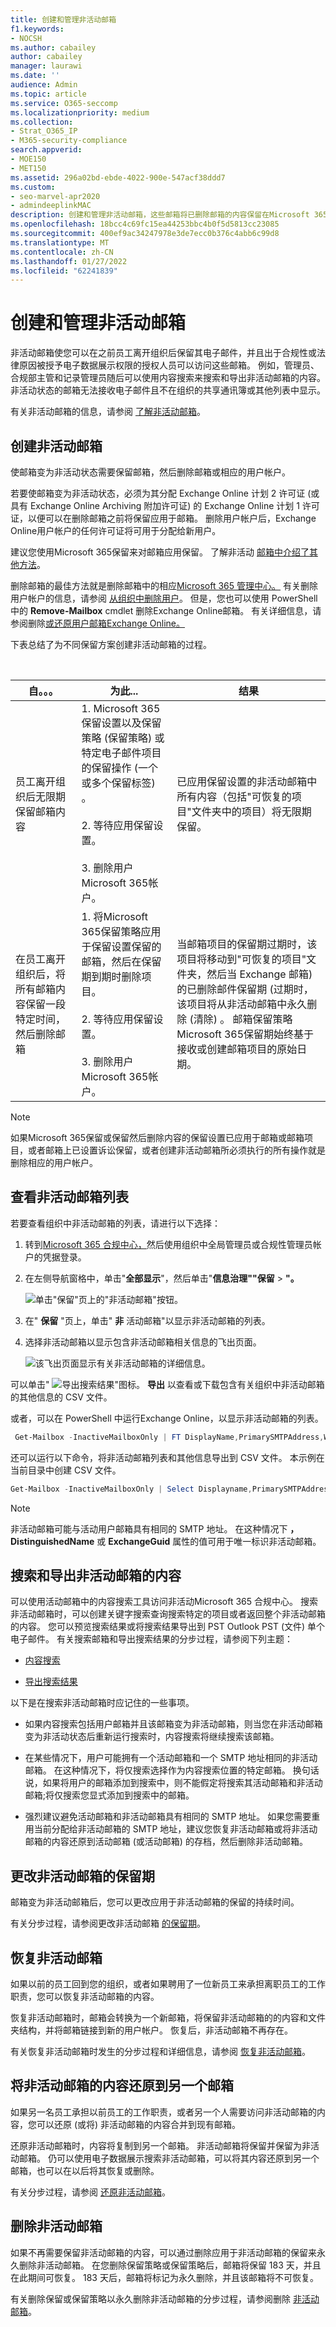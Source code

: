```yaml
---
title: 创建和管理非活动邮箱
f1.keywords:
- NOCSH
ms.author: cabailey
author: cabailey
manager: laurawi
ms.date: ''
audience: Admin
ms.topic: article
ms.service: O365-seccomp
ms.localizationpriority: medium
ms.collection:
- Strat_O365_IP
- M365-security-compliance
search.appverid:
- MOE150
- MET150
ms.assetid: 296a02bd-ebde-4022-900e-547acf38ddd7
ms.custom:
- seo-marvel-apr2020
- admindeeplinkMAC
description: 创建和管理非活动邮箱，这些邮箱将已删除邮箱的内容保留在Microsoft 365。
ms.openlocfilehash: 18bcc4c69fc15ea44253bbc4b0f5d5813cc23085
ms.sourcegitcommit: 400ef9ac34247978e3de7ecc0b376c4abb6c99d8
ms.translationtype: MT
ms.contentlocale: zh-CN
ms.lasthandoff: 01/27/2022
ms.locfileid: "62241839"
---
```

# <a name="create-and-manage-inactive-mailboxes"></a>创建和管理非活动邮箱

非活动邮箱使您可以在之前员工离开组织后保留其电子邮件，并且出于合规性或法律原因被授予电子数据展示权限的授权人员可以访问[](assign-ediscovery-permissions.md)这些邮箱。 例如，管理员、合规部主管和记录管理员随后可以使用内容搜索来搜索和导出非活动邮箱的内容。 非活动状态的邮箱无法接收电子邮件且不在组织的共享通讯簿或其他列表中显示。

有关非活动邮箱的信息，请参阅 [了解非活动邮箱](inactive-mailboxes-in-office-365.md)。

## <a name="create-an-inactive-mailbox"></a>创建非活动邮箱

使邮箱变为非活动状态需要保留邮箱，然后删除邮箱或相应的用户帐户。

若要使邮箱变为非活动状态，必须为其分配 Exchange Online 计划 2 许可证 (或具有 Exchange Online Archiving 附加许可证) 的 Exchange Online 计划 1 许可证，以便可以在删除邮箱之前将保留应用于邮箱。 删除用户帐户后，Exchange Online用户帐户的任何许可证将可用于分配给新用户。

建议您使用Microsoft 365保留来对邮箱应用保留。 了解非活动 [邮箱中介绍了其他方法](inactive-mailboxes-in-office-365.md)。

删除邮箱的最佳方法就是删除邮箱中的相应<a href="https://go.microsoft.com/fwlink/p/?linkid=2024339" target="_blank">Microsoft 365 管理中心。</a> 有关删除用户帐户的信息，请参阅 [从组织中删除用户](../admin/add-users/delete-a-user.md)。 但是，您也可以使用 PowerShell 中的 **Remove-Mailbox** cmdlet 删除Exchange Online邮箱。 有关详细信息，请参阅删除[或还原用户邮箱Exchange Online。](/exchange/recipients-in-exchange-online/delete-or-restore-mailboxes)

下表总结了为不同保留方案创建非活动邮箱的过程。

<br/>

|自。。。|为此...|结果|
|---|---|---|
|员工离开组织后无限期保留邮箱内容|1. Microsoft 365保留设置以及保留策略 (保留策略) 或特定电子邮件项目的保留操作 (一个或多个保留标签) 。 <br /><br> 2. 等待应用保留设置。 <br /><br> 3. 删除用户Microsoft 365帐户。|已应用保留设置的非活动邮箱中所有内容（包括"可恢复的项目"文件夹中的项目）将无限期保留。|
|在员工离开组织后，将所有邮箱内容保留一段特定时间，然后删除邮箱|1. 将Microsoft 365保留策略应用于保留设置保留的邮箱，然后在保留期到期时删除项目。 <br /><br> 2. 等待应用保留设置。 <br /><br> 3. 删除用户Microsoft 365帐户。|当邮箱项目的保留期过期时，该项目将移动到"可恢复的项目"文件夹，然后当 Exchange 邮箱) 的已删除邮件保留期 (过期时，该项目将从非活动邮箱中永久删除 (清除) 。 邮箱保留策略Microsoft 365保留期始终基于接收或创建邮箱项目的原始日期。|


> [!NOTE]
> 如果Microsoft 365保留或保留然后删除内容的保留设置已应用于邮箱或邮箱项目，或者邮箱上已设置诉讼保留，或者创建非活动邮箱所必须执行的所有操作就是删除相应的用户帐户。


## <a name="view-a-list-of-inactive-mailboxes"></a>查看非活动邮箱列表

若要查看组织中非活动邮箱的列表，请进行以下选择：

1. 转到<a href="https://go.microsoft.com/fwlink/p/?linkid=2077149" target="_blank">Microsoft 365 合规中心，</a>然后使用组织中全局管理员或合规性管理员帐户的凭据登录。

2. 在左侧导航窗格中，单击"**全部显示**"，然后单击"**信息治理""保留**  >  **"。**

   ![单击"保留"页上的"非活动邮箱"按钮。](../media/MCCInactiveMailboxes1.png)

3. 在" **保留** "页上，单击" **非** 活动邮箱"以显示非活动邮箱的列表。

4. 选择非活动邮箱以显示包含非活动邮箱相关信息的飞出页面。

   ![该飞出页面显示有关非活动邮箱的详细信息。](../media/MCCInactiveMailboxes2.png)  

可以单击" ![ 导出搜索结果"图标。](../media/47205c65-babd-4b3a-bd7b-98dfd92883ba.png) **导出** 以查看或下载包含有关组织中非活动邮箱的其他信息的 CSV 文件。

或者，可以在 PowerShell 中运行Exchange Online，以显示非活动邮箱的列表。

```powershell
 Get-Mailbox -InactiveMailboxOnly | FT DisplayName,PrimarySMTPAddress,WhenSoftDeleted
```

还可以运行以下命令，将非活动邮箱列表和其他信息导出到 CSV 文件。 本示例在当前目录中创建 CSV 文件。

```powershell
Get-Mailbox -InactiveMailboxOnly | Select Displayname,PrimarySMTPAddress,DistinguishedName,ExchangeGuid,WhenSoftDeleted | Export-Csv InactiveMailboxes.csv -NoType
```

> [!NOTE]
> 非活动邮箱可能与活动用户邮箱具有相同的 SMTP 地址。 在这种情况下 **，DistinguishedName** 或 **ExchangeGuid** 属性的值可用于唯一标识非活动邮箱。
  
## <a name="search-and-export-the-contents-of-an-inactive-mailbox"></a>搜索和导出非活动邮箱的内容

可以使用活动邮箱中的内容搜索工具访问非活动Microsoft 365 合规中心。 搜索非活动邮箱时，可以创建关键字搜索查询搜索特定的项目或者返回整个非活动邮箱的内容。 您可以预览搜索结果或将搜索结果导出到 PST Outlook PST (文件) 单个电子邮件。 有关搜索邮箱和导出搜索结果的分步过程，请参阅下列主题：
  
- [内容搜索](content-search.md)

- [导出搜索结果](export-search-results.md)

以下是在搜索非活动邮箱时应记住的一些事项。
  
- 如果内容搜索包括用户邮箱并且该邮箱变为非活动邮箱，则当您在非活动邮箱变为非活动状态后重新运行搜索时，内容搜索将继续搜索该邮箱。

- 在某些情况下，用户可能拥有一个活动邮箱和一个 SMTP 地址相同的非活动邮箱。 在这种情况下，将仅搜索选择作为内容搜索位置的特定邮箱。 换句话说，如果将用户的邮箱添加到搜索中，则不能假定将搜索其活动邮箱和非活动邮箱;将仅搜索您显式添加到搜索中的邮箱。

- 强烈建议避免活动邮箱和非活动邮箱具有相同的 SMTP 地址。 如果您需要重用当前分配给非活动邮箱的 SMTP 地址，建议您恢复非活动邮箱或将非活动邮箱的内容还原到活动邮箱 (或活动邮箱) 的存档，然后删除非活动邮箱。

## <a name="change-the-hold-duration-for-an-inactive-mailbox"></a>更改非活动邮箱的保留期

邮箱变为非活动邮箱后，您可以更改应用于非活动邮箱的保留的持续时间。

有关分步过程，请参阅更改非活动邮箱 [的保留期](change-the-hold-duration-for-an-inactive-mailbox.md)。
  
## <a name="recover-an-inactive-mailbox"></a>恢复非活动邮箱

如果以前的员工回到您的组织，或者如果聘用了一位新员工来承担离职员工的工作职责，您可以恢复非活动邮箱的内容。 

恢复非活动邮箱时，邮箱会转换为一个新邮箱，将保留非活动邮箱的的内容和文件夹结构，并将邮箱链接到新的用户帐户。 恢复后，非活动邮箱不再存在。 

有关恢复非活动邮箱时发生的分步过程和详细信息，请参阅 [恢复非活动邮箱](recover-an-inactive-mailbox.md)。
  
## <a name="restore-the-contents-of-an-inactive-mailbox-to-another-mailbox"></a>将非活动邮箱的内容还原到另一个邮箱

如果另一名员工承担以前员工的工作职责，或者另一个人需要访问非活动邮箱的内容，您可以还原 (或将) 非活动邮箱的内容合并到现有邮箱。 

还原非活动邮箱时，内容将复制到另一个邮箱。 非活动邮箱将保留并保留为非活动邮箱。 仍可以使用电子数据展示搜索非活动邮箱，可以将其内容还原到另一个邮箱，也可以在以后将其恢复或删除。 

有关分步过程，请参阅 [还原非活动邮箱](restore-an-inactive-mailbox.md)。
  
## <a name="delete-an-inactive-mailbox"></a>删除非活动邮箱

如果不再需要保留非活动邮箱的内容，可以通过删除应用于非活动邮箱的保留来永久删除非活动邮箱。 在您删除保留策略或保留策略后，邮箱将保留 183 天，并且在此期间可恢复。 183 天后，邮箱将标记为永久删除，并且该邮箱将不可恢复。 

有关删除保留或保留策略以永久删除非活动邮箱的分步过程，请参阅删除 [非活动邮箱](delete-an-inactive-mailbox.md)。
